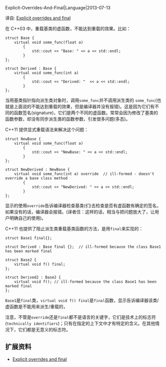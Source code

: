 Explicit-Overrides-And-Final|Language|2013-07-13

译自: [Explicit overrides and final](https://en.wikipedia.org/wiki/C%2B%2B11#Explicit_overrides_and_final)

在 C++03 中，重载基类的虚函数，不能达到重载的效果。比如：

    struct Base {
        virtual void some_func(float a)
            {
                std::cout << "Base: " << a << std::endl;
            }
    };
    
    struct Derived : Base {
        virtual void some_func(int a)
            {
                std::cout << "Derived: "  << a << std::endl;
            }
    };

当用基类指针指向派生类对象时，调用`some_func`并不调用派生类的 `some_func`(也就是上面说的不能达到重载的效果，但是编译器并没有报错)。这是因为它们有不同的函数签名(signature)，它们是两个不同的虚函数。常常会因为修改了基类的函数参数，却没有同步派生类的函数参数，引发很多问题(多态)。

C++11 提供显式重载语法来解决这个问题：

    struct NewBase {
        virtual void some_func(float a)
            {
                std::cout << "NewBase: " << a << std::endl;
            }
    };
    
    struct NewDerived : NewBase {
        virtual void some_func(int a) override  // ill-formed - doesn't override a base class method
            {
                std::cout << "NewDerived: " << a << std::endl;
            }
    };

显示的使用`override`告诉编译器检查基类(们)去检查是否有虚函数有确定的签名，如果没有的话，编译器会报错。(译者住：这样的话，相当与把问题放大了，让用户明确自己的使用)。

C++11 也提供了阻止派生类重载基类函数的方法，是用`final`来实现的：

    struct Base1 final{};
    
    struct Derived : Base final {};  // ill-formed because the class Base1 has been marked final
    
    struct Base2 {
        virtual void f() final;
    };
    
    struct Derived2 : Base2 {
        virtual void f(); // ill-formed because the class Base1 has been marked final
    };

`Base1`是`final`类，`virtual void f() final`是`final`函数，显示告诉编译器该类/虚函数是不能用来派生/重载的，

注意，不管是`override`还是`final`都不是语言的关键字，它们是技术上的标志符(`technically identifiers`)；只有在指定的上下文中才有特定的含义。在其他情况下，它们都是无意义的标志符。

## 扩展资料 ##

+ [Explicit overrides and final](https://en.wikipedia.org/wiki/C%2B%2B11#Explicit_overrides_and_final)
